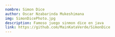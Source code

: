 ```yaml
---
nombre: Simon Dice
author: Oscar Nzabarinda Mukeshimana
img: SimonDicePhoto.jpg
description: Famoso juego sinmon dice en java
link: https://github.com/MainKataVerde/SimonDice
---
```

